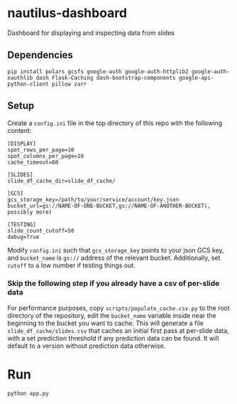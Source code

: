 # nautilus-dashboard
Dashboard for displaying and inspecting data from slides

## Dependencies
```
pip install polars gcsfs google-auth google-auth-httplib2 google-auth-oauthlib dash Flask-Caching dash-bootstrap-components google-api-python-client pillow zarr
```

## Setup
Create a `config.ini` file in the top directory of this repo with the following content:
```
[DISPLAY]
spot_rows_per_page=10
spot_columns_per_page=10
cache_timeout=60

[SLIDES]
slide_df_cache_dir=slide_df_cache/

[GCS]
gcs_storage_key=/path/to/your/service/account/key.json
bucket_url=gs://NAME-OF-ONE-BUCKET,gs://NAME-OF-ANOTHER-BUCKET(, possibly more)

[TESTING]
slide_count_cutoff=50
debug=True
```

Modify `config.ini` such that `gcs_storage_key` points to your json GCS key, and `bucket_name` is `gs://` address of the relevant bucket.
Additionally, set `cutoff` to a low number if testing things out.

### Skip the following step if you already have a csv of per-slide data
For performance purposes, copy `scripts/populate_cache.csv.py` to the root directory of the repository, edit the `bucket_name` variable inside near the beginning to the bucket you want to cache. This will generate a file
`slide_df_cache/slides.csv` that caches an initial first pass at per-slide data, with a set prediction threshold if any prediction data can be found. It will default to a version without prediction data otherwise.

# Run #
```
python app.py
```
